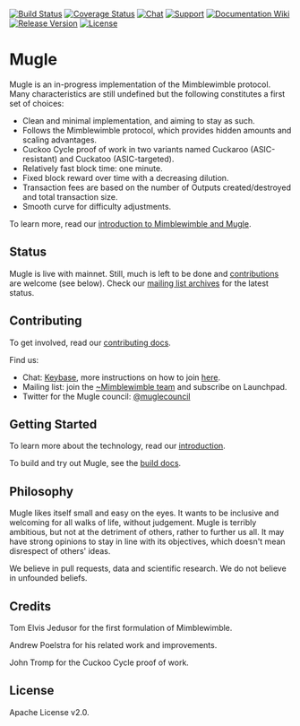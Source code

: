 [![Build Status](https://dev.azure.com/mimblewimble/mugle/_apis/build/status/mimblewimble.mugle?branchName=master)](https://dev.azure.com/mimblewimble/mugle/_build/latest?definitionId=1&branchName=master)
[![Coverage Status](https://img.shields.io/codecov/c/github/mimblewimble/mugle/master.svg)](https://codecov.io/gh/mimblewimble/mugle)
[![Chat](https://img.shields.io/gitter/room/mugle_community/Lobby.svg)](https://gitter.im/mugle_community/Lobby)
[![Support](https://img.shields.io/badge/support-on%20gitter-brightgreen.svg)](https://gitter.im/mugle_community/support)
[![Documentation Wiki](https://img.shields.io/badge/doc-wiki-blue.svg)](https://github.com/mimblewimble/docs/wiki)
[![Release Version](https://img.shields.io/github/release/mimblewimble/mugle.svg)](https://github.com/mugleproject/mugle/releases)
[![License](https://img.shields.io/github/license/mimblewimble/mugle.svg)](https://github.com/mugleproject/mugle/blob/master/LICENSE)

# Mugle

Mugle is an in-progress implementation of the Mimblewimble protocol. Many characteristics are still undefined but the following constitutes a first set of choices:

  * Clean and minimal implementation, and aiming to stay as such.
  * Follows the Mimblewimble protocol, which provides hidden amounts and scaling advantages.
  * Cuckoo Cycle proof of work in two variants named Cuckaroo (ASIC-resistant) and Cuckatoo (ASIC-targeted).
  * Relatively fast block time: one minute.
  * Fixed block reward over time with a decreasing dilution.
  * Transaction fees are based on the number of Outputs created/destroyed and total transaction size.
  * Smooth curve for difficulty adjustments.

To learn more, read our [introduction to Mimblewimble and Mugle](doc/intro.md).

## Status

Mugle is live with mainnet. Still, much is left to be done and [contributions](CONTRIBUTING.md) are welcome (see below). Check our [mailing list archives](https://lists.launchpad.net/mimblewimble/) for the latest status.

## Contributing

To get involved, read our [contributing docs](CONTRIBUTING.md).

Find us:

* Chat: [Keybase](https://keybase.io/team/muglecoin), more instructions on how to join [here](https://mugle.org/community).
* Mailing list: join the [~Mimblewimble team](https://launchpad.net/~mimblewimble) and subscribe on Launchpad.
* Twitter for the Mugle council: [@muglecouncil](https://twitter.com/muglecouncil)

## Getting Started

To learn more about the technology, read our [introduction](doc/intro.md).

To build and try out Mugle, see the [build docs](doc/build.md).

## Philosophy

Mugle likes itself small and easy on the eyes. It wants to be inclusive and welcoming for all walks of life, without judgement. Mugle is terribly ambitious, but not at the detriment of others, rather to further us all. It may have strong opinions to stay in line with its objectives, which doesn't mean disrespect of others' ideas.

We believe in pull requests, data and scientific research. We do not believe in unfounded beliefs.

## Credits

Tom Elvis Jedusor for the first formulation of Mimblewimble.

Andrew Poelstra for his related work and improvements.

John Tromp for the Cuckoo Cycle proof of work.

## License

Apache License v2.0.
